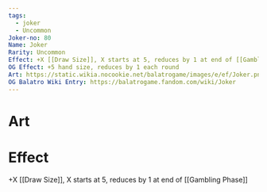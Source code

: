 ```yaml
---
tags:
  - joker
  - Uncommon
Joker-no: 80
Name: Joker
Rarity: Uncommon
Effect: +X [[Draw Size]], X starts at 5, reduces by 1 at end of [[Gambling Phase]]
OG Effect: +5 hand size, reduces by 1 each round
Art: https://static.wikia.nocookie.net/balatrogame/images/e/ef/Joker.png/revision/latest?cb=20230925003651
OG Balatro Wiki Entry: https://balatrogame.fandom.com/wiki/Joker
---
```

# Art
# Effect
+X [[Draw Size]], X starts at 5, reduces by 1 at end of [[Gambling Phase]]